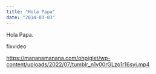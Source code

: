 ```yaml
---
title: "Hola Papa"
date: "2014-03-03"
---
```


Hola Papa.

fixvideo

https://mananamanana.com/ohpiglet/wp-content/uploads/2022/07/tumblr_n1v00rGLzo1r16syi.mp4

